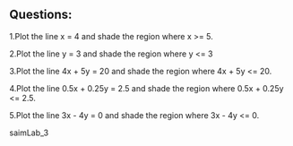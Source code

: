## Questions:

1.Plot the line x = 4 and shade the region where x >= 5.

2.Plot the line y = 3 and shade the region where y <= 3 

3.Plot the line 4x + 5y = 20 and shade the region where 4x + 5y <= 20.

4.Plot the line 0.5x + 0.25y = 2.5 and shade the region where 0.5x + 0.25y <= 2.5.

5.Plot the line 3x - 4y = 0 and shade the region where 3x - 4y <= 0.

saimLab_3